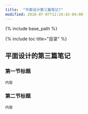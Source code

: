 ```yaml
---
title:  "平面设计第三篇笔记?"
modified: 2018-07-07T12:24:42-04:00
---
```


 {% include base_path %}

 {% include toc title="目录" %}

## 平面设计的第三篇笔记

### 第一节标题
 	
 	内容
 	
### 第二节标题
 	
 	内容